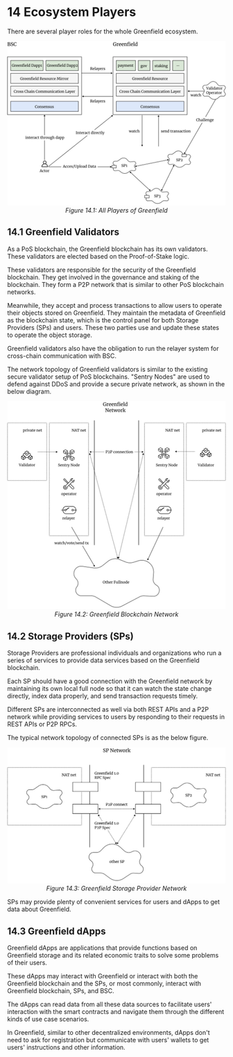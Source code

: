 # 14 Ecosystem Players

There are several player roles for the whole Greenfield ecosystem.

<div align="center"><img src="../assets/14.1%20All%20Players%20of%20Greenfield.jpg"></div>
<div align="center"><i>Figure 14.1: All Players of Greenfield</i></div>

## 14.1 Greenfield Validators

As a PoS blockchain, the Greenfield blockchain has its own validators.
These validators are elected based on the Proof-of-Stake logic.

These validators are responsible for the security of the Greenfield
blockchain. They get involved in the governance and staking of the
blockchain. They form a P2P network that is similar to other PoS
blockchain networks.

Meanwhile, they accept and process transactions to allow users to
operate their objects stored on Greenfield. They maintain the metadata
of Greenfield as the blockchain state, which is the control panel for
both Storage Providers (SPs) and users. These two parties use and update
these states to operate the object storage.

Greenfield validators also have the obligation to run the relayer system
for cross-chain communication with BSC.

The network topology of Greenfield validators is similar to the existing
secure validator setup of PoS blockchains. "Sentry Nodes" are used to
defend against DDoS and provide a secure private network, as shown in
the below diagram.

<div align="center"><img src="../assets/14.2%20Greenfield%20Blockchain%20Network.jpg"></div>
<div align="center"><i>Figure 14.2: Greenfield Blockchain Network</i></div>

## 14.2 Storage Providers (SPs)

Storage Providers are professional individuals and organizations who run
a series of services to provide data services based on the Greenfield
blockchain.

Each SP should have a good connection with the Greenfield network by
maintaining its own local full node so that it can watch the state
change directly, index data properly, and send transaction requests
timely.

Different SPs are interconnected as well via both REST APIs and a P2P
network while providing services to users by responding to their
requests in REST APIs or P2P RPCs.

The typical network topology of connected SPs is as the below figure.

<div align="center"><img src="../assets/14.3%20Greenfield%20Storage%20Provider%20Network.jpg"></div>
<div align="center"><i>Figure 14.3: Greenfield Storage Provider Network</i></div>

SPs may provide plenty of convenient services for users and dApps to get
data about Greenfield.

## 14.3 Greenfield dApps

Greenfield dApps are applications that provide functions based on
Greenfield storage and its related economic traits to solve some
problems of their users.

These dApps may interact with Greenfield or interact with both the
Greenfield blockchain and the SPs, or most commonly, interact with
Greenfield blockchain, SPs, and BSC.

The dApps can read data from all these data sources to facilitate
users' interaction with the smart contracts and navigate them through
the different kinds of use case scenarios.

In Greenfield, similar to other decentralized environments, dApps don't
need to ask for registration but communicate with users' wallets to get
users' instructions and other information.

